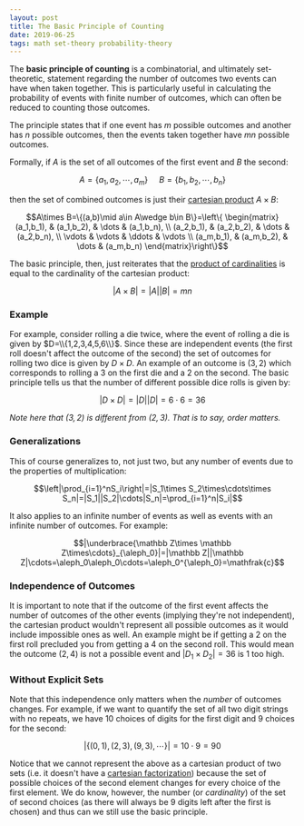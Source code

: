 ```yaml
---
layout: post
title: The Basic Principle of Counting
date: 2019-06-25
tags: math set-theory probability-theory
---
```

The **basic principle of counting** is a combinatorial, and ultimately set-theoretic, statement regarding the number of outcomes two events can have when taken together. This is particularly useful in calculating the probability of events with finite number of outcomes, which can often be reduced to counting those outcomes.

The principle states that if one event has $m$ possible outcomes and another has $n$ possible outcomes, then the events taken together have $mn$ possible outcomes.

<!--more-->

Formally, if $A$ is the set of all outcomes of the first event and $B$ the second:

$$A=\{a_1,a_2,\cdots,a_m\}\ \ \ \ \ B=\{b_1,b_2,\cdots,b_n\}$$

then the set of combined outcomes is just their [cartesian product](\cartesian-product) $A\times B$:

$$A\times B=\{(a,b)\mid a\in A\wedge b\in B\}=\left\{
\begin{matrix}
    (a_1,b_1), & (a_1,b_2), & \dots & (a_1,b_n), \\
    (a_2,b_1), & (a_2,b_2), & \dots & (a_2,b_n), \\
    \vdots & \vdots & \ddots & \vdots \\
    (a_m,b_1), & (a_m,b_2), & \dots & (a_m,b_n)
\end{matrix}\right\}$$

The basic principle, then, just reiterates that the [product of cardinalities](\cartesian-product#cardinal-multiplication) is equal to the cardinality of the cartesian product:

$$|A\times B|=|A||B|=mn$$

### Example
For example, consider rolling a die twice, where the event of rolling a die is given by $D=\\{1,2,3,4,5,6\\}$. Since these are independent events (the first roll doesn't affect the outcome of the second) the set of outcomes for rolling two dice is given by $D\times D$. An example of an outcome is $(3,2)$ which corresponds to rolling a $3$ on the first die and a $2$ on the second. The basic principle tells us that the number of different possible dice rolls is given by:

$$|D\times D|=|D||D|=6\cdot6=36$$

*Note here that $(3,2)$ is different from $(2,3)$. That is to say, order matters.*

### Generalizations
This of course generalizes to, not just two, but any number of events due to the properties of multiplication:

$$\left|\prod_{i=1}^nS_i\right|=|S_1\times S_2\times\cdots\times S_n|=|S_1||S_2|\cdots|S_n|=\prod_{i=1}^n|S_i|$$

It also applies to an infinite number of events as well as events with an infinite number of outcomes. For example:

$$|\underbrace{\mathbb Z\times \mathbb Z\times\cdots}_{\aleph_0}|=|\mathbb Z||\mathbb Z|\cdots=\aleph_0\aleph_0\cdots=\aleph_0^{\aleph_0}=\mathfrak{c}$$

### Independence of Outcomes
It is important to note that if the outcome of the first event affects the number of outcomes of the other events (implying they're not independent), the cartesian product wouldn't represent all possible outcomes as it would include impossible ones as well. An example might be if getting a 2 on the first roll precluded you from getting a 4 on the second roll. This would mean the outcome $(2,4)$ is not a possible event and $|D_1\times D_2|=36$ is $1$ too high.

### Without Explicit Sets
Note that this independence only matters when the *number* of outcomes changes. For example, if we want to quantify the set of all two digit strings with no repeats, we have 10 choices of digits for the first digit and 9 choices for the second:

$$|\{(0,1),(2,3),(9,3),\cdots\}|=10\cdot 9=90$$

Notice that we cannot represent the above as a cartesian product of two sets (i.e. it doesn't have a [cartesian factorization](\cartesian-product#cartesian-factorization)) because the set of possible choices of the second element changes for every choice of the first element. We do know, however, the number (or *cardinality*) of the set of second choices (as there will always be 9 digits left after the first is chosen) and thus can we still use the basic principle.